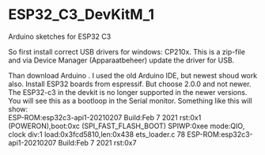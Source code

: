 # ESP32_C3_DevKitM_1
Arduino sketches for ESP32 C3

So first install correct USB drivers for windows: CP210x. This is a zip-file and via Device Manager (Apparaatbeheer) update the driver for USB.

Than download Arduino . I used the old Arduino IDE, but newest shoud work also.
Install ESP32 boards from espressif. But choose 2.0.0 and not newer. The ESP32-c3 in the devkit is no longer supported in the newer versions. You will see this as a bootloop in the Serial monitor. Something like this will show:  
ESP-ROM:esp32c3-api1-20210207 Build:Feb 7 2021 rst:0x1 (POWERON),boot:0xc (SPI_FAST_FLASH_BOOT) SPIWP:0xee mode:QIO, clock div:1 load:0x3fcd5810,len:0x438 ets_loader.c 78 ESP-ROM:esp32c3-api1-20210207 Build:Feb 7 2021 rst:0x7 
